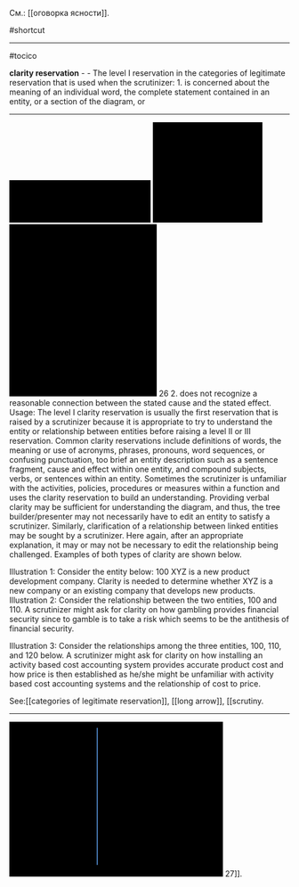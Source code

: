 См.: [[оговорка ясности]].

#shortcut




<hr/>

#tocico

<b>clarity reservation</b> - - The level I reservation in the categories of legitimate reservation that is used when the scrutinizer:  1. is concerned about the meaning of an individual word, the complete statement contained in an  entity, 
or a section of the diagram, or  
<hr/>
<img src="./tocico_dictionary_2nd_editio-26_1.png"/>
<img src="./tocico_dictionary_2nd_editio-26_2.png"/>
<img src="./tocico_dictionary_2nd_editio-26_3.png"/>
26 
2. does not recognize a reasonable connection between the stated cause and the stated effect. 
Usage: The level I clarity reservation is usually the first reservation that is raised by a scrutinizer because it is appropriate to try to understand the entity or relationship between entities before raising a level II or III reservation.  Common clarity reservations include definitions of words, the meaning or use of acronyms, phrases, pronouns, word sequences, or confusing punctuation, too brief an entity description such as a sentence fragment, cause and effect within one entity, and compound subjects, verbs, or sentences within an entity.  Sometimes the scrutinizer is unfamiliar with the activities, policies, procedures or measures within a function and uses the clarity reservation to build an understanding.  Providing verbal clarity may be sufficient for understanding the diagram, and thus, the tree builder/presenter may not necessarily have to edit an entity to satisfy a scrutinizer.  Similarly, clarification of a relationship between linked entities may be sought by a scrutinizer.  Here again, after an appropriate explanation, it may or may not be necessary to edit the relationship being challenged.  Examples of both types of clarity are shown below.

Illustration 1: Consider the entity below: 100  XYZ is a new product development company. Clarity is needed to determine whether XYZ is a new company or an existing company that develops new products. 
 Illustration 2: Consider the relationship between the two entities, 100 and 110.  A scrutinizer might ask for clarity on how gambling provides financial security since to gamble is to take a risk which seems to be the antithesis of financial security.

 Illustration 3: Consider the relationships among the three entities, 100, 110, and 120 below.  A scrutinizer might ask for clarity on how installing an activity based cost accounting system provides accurate product cost and how price is then established as he/she might be unfamiliar with activity based cost accounting systems and the relationship of cost to price.  
 
 



See:[[categories of legitimate reservation]], [[long arrow]], [[scrutiny.   <hr/>  <img src="./tocico_dictionary_2nd_editio-27_1.png"/> 27]].
